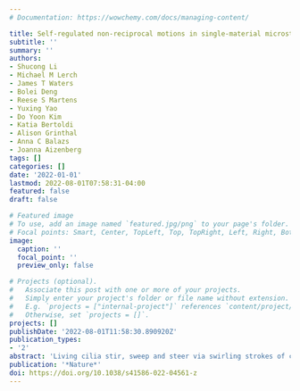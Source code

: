 ```yaml
---
# Documentation: https://wowchemy.com/docs/managing-content/

title: Self-regulated non-reciprocal motions in single-material microstructures
subtitle: ''
summary: ''
authors:
- Shucong Li
- Michael M Lerch
- James T Waters
- Bolei Deng
- Reese S Martens
- Yuxing Yao
- Do Yoon Kim
- Katia Bertoldi
- Alison Grinthal
- Anna C Balazs
- Joanna Aizenberg
tags: []
categories: []
date: '2022-01-01'
lastmod: 2022-08-01T07:58:31-04:00
featured: false
draft: false

# Featured image
# To use, add an image named `featured.jpg/png` to your page's folder.
# Focal points: Smart, Center, TopLeft, Top, TopRight, Left, Right, BottomLeft, Bottom, BottomRight.
image:
  caption: ''
  focal_point: ''
  preview_only: false

# Projects (optional).
#   Associate this post with one or more of your projects.
#   Simply enter your project's folder or file name without extension.
#   E.g. `projects = ["internal-project"]` references `content/project/deep-learning/index.md`.
#   Otherwise, set `projects = []`.
projects: []
publishDate: '2022-08-01T11:58:30.890920Z'
publication_types:
- '2'
abstract: 'Living cilia stir, sweep and steer via swirling strokes of complex bending and twisting, paired with distinct reverse arcs. Efforts to mimic such dynamics synthetically rely on multimaterial designs but face limits to programming arbitrary motions or diverse behaviours in one structure. Here we show how diverse, complex, non-reciprocal, stroke-like trajectories emerge in a single-material system through self-regulation. When a micropost composed of photoresponsive liquid crystal elastomer with mesogens aligned oblique to the structure axis is exposed to a static light source, dynamic dances evolve as light initiates a travelling order-to-disorder transition front, transiently turning the structure into a complex evolving bimorph that twists and bends via multilevel opto-chemo-mechanical feedback. As captured by our theoretical model, the travelling front continuously reorients the molecular, geometric and illumination axes relative to each other, yielding pathways composed from series of twisting, bending, photophobic and phototropic motions. Guided by the model, here we choreograph a wide range of trajectories by tailoring parameters, including illumination angle, light intensity, molecular anisotropy, microstructure geometry, temperature and irradiation intervals and duration. We further show how this opto-chemo-mechanical self-regulation serves as a foundation for creating self-organizing deformation patterns in closely spaced microstructure arrays via light-mediated interpost communication, as well as complex motions of jointed microstructures, with broad implications for autonomous multimodal actuators in areas such as soft robotics, biomedical devices and energy transduction materials, and for fundamental understanding of self-regulated systems.'
publication: '*Nature*'
doi: https://doi.org/10.1038/s41586-022-04561-z
---
```

